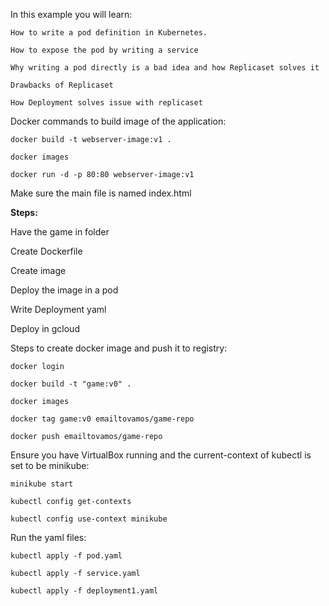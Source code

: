 In this example you will learn: 

    How to write a pod definition in Kubernetes. 
    
    How to expose the pod by writing a service
    
    Why writing a pod directly is a bad idea and how Replicaset solves it

    Drawbacks of Replicaset

    How Deployment solves issue with replicaset

Docker commands to build image of the application:

    docker build -t webserver-image:v1 .

    docker images

    docker run -d -p 80:80 webserver-image:v1

Make sure the main file is named index.html

**Steps:**

Have the game in folder

Create Dockerfile

Create image

Deploy the image in a pod

Write Deployment yaml

Deploy in gcloud


Steps to create docker image and push it to registry: 

    docker login

    docker build -t "game:v0" .

    docker images

    docker tag game:v0 emailtovamos/game-repo

    docker push emailtovamos/game-repo

Ensure you have VirtualBox running and the current-context of kubectl is set to be minikube:

    minikube start

    kubectl config get-contexts

    kubectl config use-context minikube

Run the yaml files: 

    kubectl apply -f pod.yaml

    kubectl apply -f service.yaml

    kubectl apply -f deployment1.yaml
